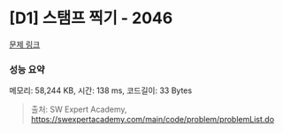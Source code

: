 # [D1] 스탬프 찍기 - 2046 

[문제 링크](https://swexpertacademy.com/main/code/problem/problemDetail.do?contestProbId=AV5QKdT6AyYDFAUq) 

### 성능 요약

메모리: 58,244 KB, 시간: 138 ms, 코드길이: 33 Bytes



> 출처: SW Expert Academy, https://swexpertacademy.com/main/code/problem/problemList.do